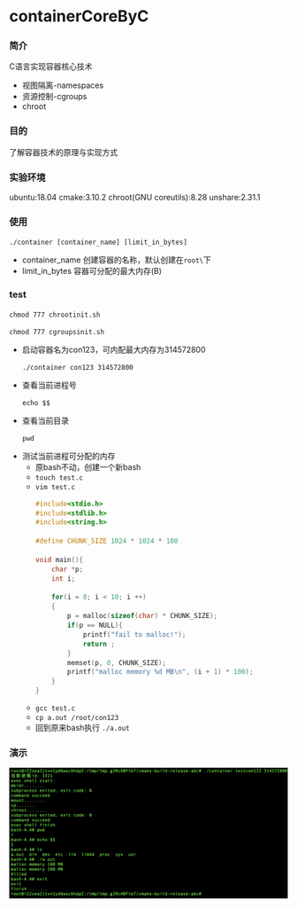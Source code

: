 # containerCoreByC
### 简介
C语言实现容器核心技术
+ 视图隔离-namespaces
+ 资源控制-cgroups
+ chroot

### 目的
了解容器技术的原理与实现方式

### 实验环境
ubuntu:18.04
cmake:3.10.2
chroot(GNU coreutils):8.28
unshare:2.31.1

### 使用
`./container [container_name] [limit_in_bytes]`
+ container_name
创建容器的名称，默认创建在`root\`下
+ limit_in_bytes
容器可分配的最大内存(B)
### test
`chmod 777 chrootinit.sh `

`chmod 777 cgroupsinit.sh `
+ 启动容器名为con123，可内配最大内存为314572800
    ```shell script
    ./container con123 314572800
    ```
+ 查看当前进程号
    ```shell script
    echo $$
    ```
+ 查看当前目录
    ```shell script
    pwd
    ```
+ 测试当前进程可分配的内存
    + 原bash不动，创建一个新bash
    + `touch test.c` 
    + `vim test.c`
        ```c    
        #include<stdio.h>
        #include<stdlib.h>
        #include<string.h>
        
        #define CHUNK_SIZE 1024 * 1024 * 100
        
        void main(){
            char *p;
            int i;
        
            for(i = 0; i < 10; i ++)
            {
                p = malloc(sizeof(char) * CHUNK_SIZE);
                if(p == NULL){
                    printf("fail to malloc!");
                    return ;
                }
                memset(p, 0, CHUNK_SIZE);
                printf("malloc memory %d MB\n", (i + 1) * 100);
            }
        }
        ```
    + `gcc test.c`
    + `cp a.out /root/con123`
    + 回到原来bash执行 `./a.out`
### 演示
![](show/show.png)